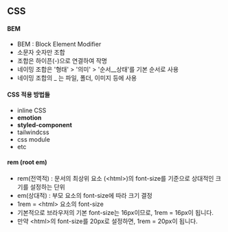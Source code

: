 ## CSS

#### BEM
- BEM : Block Element Modifier
- 소문자 숫자만 조합
- 조합은 하이픈(-)으로 연결하여 작명
- 네이밍 조합은 '형태' > '의미' > '순서__상태'를 기본 순서로 사용
- 네이밍 조합의 _ 는 파일, 폴더, 이미지 등에 사용

#### CSS 적용 방법들
- inline CSS 
- **emotion**
- **styled-component**
- tailwindcss
- css module
- etc

#### rem (root em)
- rem(전역적) : 문서의 최상위 요소 (\<html>)의 font-size를 기준으로 상대적인 크기를 설정하는 단위
- em(상대적) : 부모 요소의 font-size에 따라 크기 결정
- 1rem = \<html> 요소의 font-size
- 기본적으로 브라우저의 기본 font-size는 16px이므로, 1rem = 16px이 됩니다.
- 만약 \<html>의 font-size를 20px로 설정하면, 1rem = 20px이 됩니다.
